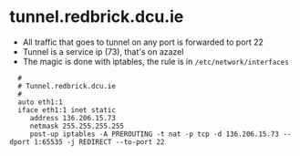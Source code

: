 # tunnel.redbrick.dcu.ie

* All traffic that goes to tunnel on any port is forwarded to port 22
* Tunnel is a service ip (73), that's on azazel
* The magic is done with iptables, the rule is in `/etc/network/interfaces`

```text
  #
  # Tunnel.redbrick.dcu.ie
  #
  auto eth1:1
  iface eth1:1 inet static
     address 136.206.15.73
     netmask 255.255.255.255
     post-up iptables -A PREROUTING -t nat -p tcp -d 136.206.15.73 --dport 1:65535 -j REDIRECT --to-port 22
```
